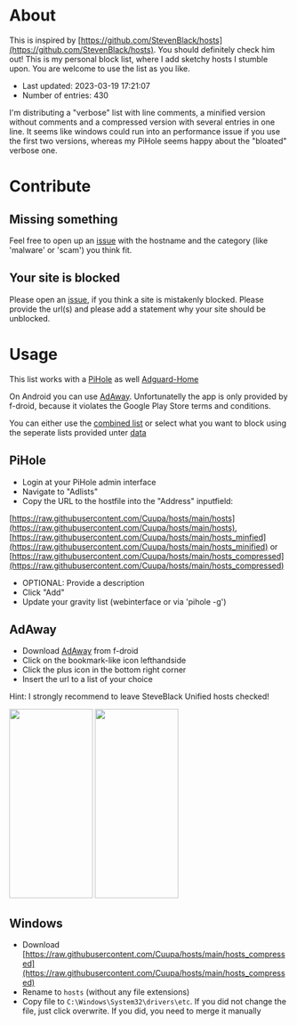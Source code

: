 # About

This is inspired by [https://github.com/StevenBlack/hosts](https://github.com/StevenBlack/hosts). You should definitely check him out!
This is my personal block list, where I add sketchy hosts I stumble upon. You are welcome to use the list as you like.

- Last updated: 2023-03-19 17:21:07
- Number of entries: 430

I'm distributing a "verbose" list with line comments, a minified version without comments and a compressed version with several entries in one line. It seems like windows could run into an performance issue if you use the first two versions, whereas my PiHole seems happy about the "bloated" verbose one.

# Contribute

## Missing something
Feel free to open up an [issue](https://github.com/Cuupa/hosts/issues/new?template=add-host.md&title=Add+new+host) with the hostname and the category (like 'malware' or 'scam') you think fit.

## Your site is blocked
Please open an [issue](https://github.com/Cuupa/hosts/issues/new?template=unblock-host.md&title=Unblock+host), if you think a site is mistakenly blocked. Please provide the url(s) and please add a statement why your site should be unblocked.

# Usage

This list works with a [PiHole](https://pi-hole.net) as well [Adguard-Home](https://adguard.com/de/adguard-home/overview.html) 

On Android you can use [AdAway](https://f-droid.org/packages/org.adaway/). Unfortunatelly the app is only provided by f-droid, because it violates the Google Play Store terms and conditions.

You can either use the [combined list](https://raw.githubusercontent.com/Cuupa/hosts/main/hosts) or select what you want to block using the seperate lists provided unter [data](https://github.com/Cuupa/hosts/tree/main/data/)

## PiHole
- Login at your PiHole admin interface
- Navigate to "Adlists"
- Copy the URL to the hostfile into the "Address" inputfield:

 [https://raw.githubusercontent.com/Cuupa/hosts/main/hosts](https://raw.githubusercontent.com/Cuupa/hosts/main/hosts),
 [https://raw.githubusercontent.com/Cuupa/hosts/main/hosts_minfied](https://raw.githubusercontent.com/Cuupa/hosts/main/hosts_minified) or [https://raw.githubusercontent.com/Cuupa/hosts/main/hosts_compressed](https://raw.githubusercontent.com/Cuupa/hosts/main/hosts_compressed)
- OPTIONAL: Provide a description
- Click "Add"
- Update your gravity list (webinterface or via 'pihole -g')

## AdAway
- Download [AdAway](https://f-droid.org/packages/org.adaway/) from f-droid
- Click on the bookmark-like icon lefthandside
- Click the plus icon in the bottom right corner
- Insert the url to a list of your choice

Hint: I strongly recommend to leave SteveBlack Unified hosts checked!

<img src="https://adaway.org/assets/img/main_screen.jpg" width="150" height="340"/>
<img src="https://adaway.org/assets/img/host_sources.jpg" width="150" height="340"/>

## Windows
- Download [https://raw.githubusercontent.com/Cuupa/hosts/main/hosts_compressed](https://raw.githubusercontent.com/Cuupa/hosts/main/hosts_compressed)
- Rename to ```hosts``` (without any file extensions)
- Copy file to ```C:\Windows\System32\drivers\etc```. If you did not change the file, just click overwrite. If you did, you need to merge it manually